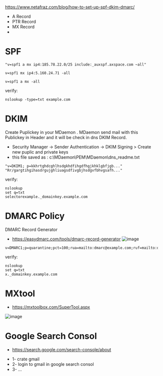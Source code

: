 https://www.netafraz.com/blog/how-to-set-up-spf-dkim-dmarc/
- A Record
- PTR Record
- MX Record
- 
# SPF
```
"v=spf1 a mx ip4:185.78.22.0/25 include:_auxspf.axspace.com ~all"
```
```
v=spf1 mx ip4:5.160.24.71 -all
```
```
v=spf1 a mx -all
```
verify:
```
nslookup -type=txt example.com
```
# DKIM 
Create Puplickey in your MDaemon . MDaemon send mail with this Publickey in Header and it will be check in dns DKIM Record.
* Security Manager -> Sender Authentication -> DKIM Signing > Create new puplic and private keys
* this file saved as : c:\MDaemon\PEM\MDaemon\dns_readme.txt

```
"v=DKIM1; p=kkhrtghdcghlhsdgkhdfihgdfhgjkhklgbfjgb..."
"Rr/gargtihgihasdrgujghliuagsdfivgbjhsdgvfbhvgsafh..."
```
verify:
```
nslookup
set q=txt
selectorexample._domainkey.example.com
```

# DMARC  Policy
DMARC Record Generator
* https://easydmarc.com/tools/dmarc-record-generator
![image](https://github.com/user-attachments/assets/d1d46195-c494-4da4-9563-9dd7d58f8262)
 
```
v=DMARC1;p=quarantine;pct=100;rua=mailto:dmarc@example.com;ruf=mailto:dmarcfailure@example.com;ri=86400;aspf=r;adkim=r;fo=1

```
verify:
```
nslookup
set q=txt
x._domainkey.example.com
```

#  MXtool
* https://mxtoolbox.com/SuperTool.aspx

![image](https://github.com/user-attachments/assets/d2b55635-ceaa-40d6-ada7-e00ed24db92e)


# Google Search Consol
* https://search.google.com/search-console/about
- 1- crate gmail
- 2- login to gmail in google search consol
- 3- ...
